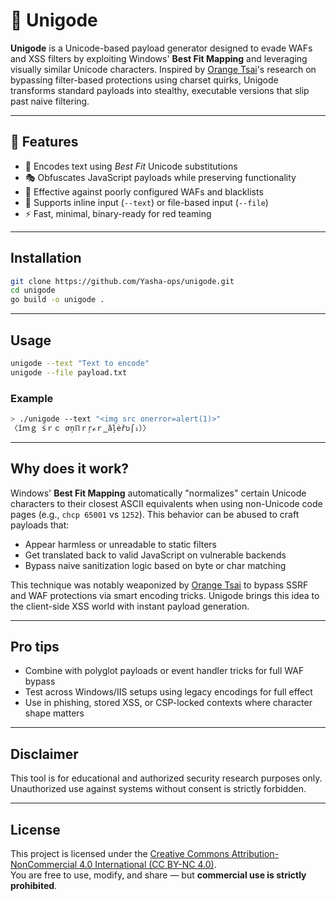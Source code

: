 # 🧬 Unigode

**Unigode** is a Unicode-based payload generator designed to evade WAFs and XSS filters by exploiting Windows' **Best Fit Mapping** and leveraging visually similar Unicode characters.
Inspired by [Orange Tsai](https://twitter.com/orange_8361)'s research on bypassing filter-based protections using charset quirks, Unigode transforms standard payloads into stealthy, executable versions that slip past naive filtering.

---

## 🚀 Features

* 🔣 Encodes text using *Best Fit* Unicode substitutions
* 🎭 Obfuscates JavaScript payloads while preserving functionality
* 🧱 Effective against poorly configured WAFs and blacklists
* 🧾 Supports inline input (`--text`) or file-based input (`--file`)
* ⚡ Fast, minimal, binary-ready for red teaming

---

## Installation

```bash
git clone https://github.com/Yasha-ops/unigode.git
cd unigode
go build -o unigode .
```

---

## Usage

```bash
unigode --text "Text to encode"
unigode --file payload.txt
```

### Example

```bash
> ./unigode --text "<img src onerror=alert(1)>"
〈ǐｍｇ śｒｃ ơņℿｒŗℴｒ‗ǎļėřʋ⌠₁）〉
```

---

## Why does it work?

Windows' **Best Fit Mapping** automatically "normalizes" certain Unicode characters to their closest ASCII equivalents when using non-Unicode code pages (e.g., `chcp 65001` vs `1252`).
This behavior can be abused to craft payloads that:

* Appear harmless or unreadable to static filters
* Get translated back to valid JavaScript on vulnerable backends
* Bypass naive sanitization logic based on byte or char matching

This technique was notably weaponized by [Orange Tsai](https://i.blackhat.com/USA-19/Thursday/us-19-Tsai-A-New-Era-Of-SSRF-Exploiting-URL-Parser-In-Trending-Programming-Languages.pdf) to bypass SSRF and WAF protections via smart encoding tricks.
Unigode brings this idea to the client-side XSS world with instant payload generation.

---

## Pro tips

* Combine with polyglot payloads or event handler tricks for full WAF bypass
* Test across Windows/IIS setups using legacy encodings for full effect
* Use in phishing, stored XSS, or CSP-locked contexts where character shape matters

---

## Disclaimer

This tool is for educational and authorized security research purposes only.
Unauthorized use against systems without consent is strictly forbidden.

---
## License

This project is licensed under the [Creative Commons Attribution-NonCommercial 4.0 International (CC BY-NC 4.0)](https://creativecommons.org/licenses/by-nc/4.0/).  
You are free to use, modify, and share — but **commercial use is strictly prohibited**.
